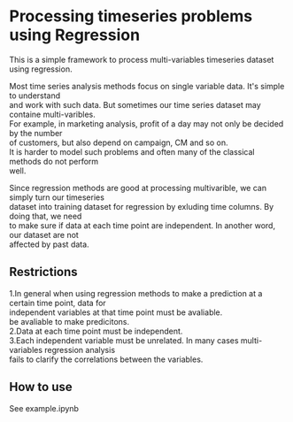 # Processing timeseries problems using Regression
This is a simple framework to process multi-variables timeseries dataset using regression.<br>

Most time series analysis methods focus on single variable data. It's simple to understand<br>
and work with such data. But sometimes our time series dataset may containe multi-varibles.<br>
For example, in marketing analysis, profit of a day may not only be decided by the number<br>
of customers, but also depend on campaign, CM and so on.<br>
It is harder to model such problems and often many of the classical methods do not perform<br>
well.<br>

Since regression methods are good at processing multivarible, we can simply turn our timeseries<br>
dataset into training dataset for regression by exluding time columns. By doing that, we need<br>
to make sure if data at each time point are independent. In another word, our dataset are not<br>
affected by past data.<br>

## Restrictions
1.In general when using regression methods to make a prediction at a certain time point, data for<br>
independent variables at that time point must be avaliable.<br>
be avaliable to make predicitons.<br>
2.Data at each time point must be independent.<br>
3.Each independent variable must be unrelated. In many cases multi-variables regression analysis<br>
fails to clarify the correlations between the variables.<br>

## How to use
See example.ipynb
